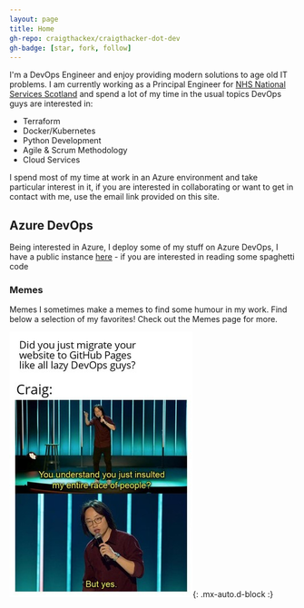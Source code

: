 ```yaml
---
layout: page
title: Home
gh-repo: craigthackex/craigthacker-dot-dev
gh-badge: [star, fork, follow]
---
```



I'm a DevOps Engineer and enjoy providing modern solutions to age old IT problems. I am currently working as a Principal Engineer for [NHS National Services Scotland](https://www.nss.nhs.scot/) and spend a lot of my time in the usual topics DevOps guys are interested in:

- Terraform
- Docker/Kubernetes
- Python Development
- Agile & Scrum Methodology
- Cloud Services

I spend most of my time at work in an Azure environment and take particular interest in it, if you are interested in collaborating or want to get in contact with me, use the email link provided on this site.


## Azure DevOps

Being interested in Azure, I deploy some of my stuff on Azure DevOps, I have a public instance [here](https://dev.azure.com/craigtho/craigtho-azdo) - if you are interested in reading some spaghetti code

### Memes

Memes
I sometimes make a memes to find some humour in my work. Find below a selection of my favorites! Check out the Memes page for more.

![meme](assets/memes/meme05062021.jpg){: .mx-auto.d-block :}